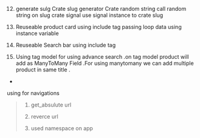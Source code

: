 12. generate sulg 
    Crate slug generator
    Crate random string
    call random string on slug
    crate signal 
    use signal instance to crate slug
13. Reuseable product card
    using include tag
    passing loop data using instance variable
    
14. Reuseable Search bar
    using include tag
    
15. Using tag model for using advance search
    .on tag model product will add as ManyToMany Field
    .For using manytomany we can add multiple product in same title
    .
    
     
-


using for navigations
>1. get_absulute url
>
>2. reverce url
>3. used namespace on app
>

    